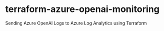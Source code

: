 # terraform-azure-openai-monitoring
Sending Azure OpenAI Logs to Azure Log Analytics using Terraform
